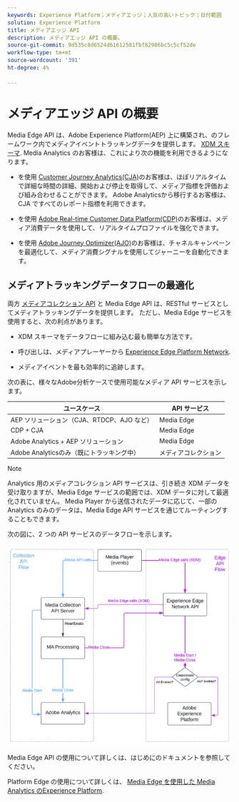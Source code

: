 ```yaml
---
keywords: Experience Platform；メディアエッジ；人気の高いトピック；日付範囲
solution: Experience Platform
title: メディアエッジ API
description: メディアエッジ API の概要。
source-git-commit: 9d535c8d6524d61612581fbf82986bc5c5cf52de
workflow-type: tm+mt
source-wordcount: '391'
ht-degree: 4%

---
```



# メディアエッジ API の概要

Media Edge API は、Adobe Experience Platform(AEP) 上に構築され、のフレームワーク内でメディアイベントトラッキングデータを提供します。 [XDM スキーマ](https://experienceleague.adobe.com/docs/experience-platform/xdm/home.html?lang=en#:~:text=Experience%20Data%20Model%20(XDM)%2C,the%20power%20of%20digital%20experiences). Media Analytics のお客様は、これにより次の機能を利用できるようになります。

* を使用 [Customer Journey Analytics(CJA)](https://experienceleague.adobe.com/docs/analytics-platform/using/cja-overview/cja-overview.html?lang=ja)のお客様は、ほぼリアルタイムで詳細な時間の詳細、開始および停止を取得して、メディア指標を評価および組み合わせることができます。 Adobe Analyticsから移行するお客様は、CJA ですべてのレポート指標を利用できます。

* を使用 [Adobe Real-time Customer Data Platform(CDP)](https://experienceleague.adobe.com/docs/experience-platform/rtcdp/overview.html?lang=ja)のお客様は、メディア消費データを使用して、リアルタイムプロファイルを強化できます。

* を使用 [Adobe Journey Optimizer(AJO)](https://experienceleague.adobe.com/docs/journey-optimizer/using/get-started/get-started.html?lang=en)のお客様は、チャネルキャンペーンを最適化して、メディア消費シグナルを使用してジャーニーを自動化できます。


## メディアトラッキングデータフローの最適化

両方 [メディアコレクション API](https://experienceleague.adobe.com/docs/media-analytics/using/implementation/streaming-media-apis/mc-api-overview.html?lang=en&amp;media-tracking-data-flows) と Media Edge API は、RESTful サービスとしてメディアトラッキングデータを提供します。 ただし、Media Edge サービスを使用すると、次の利点があります。

* XDM スキーマをデータフローに組み込む最も簡単な方法です。

* 呼び出しは、メディアプレーヤーから [Experience Edge Platform Network](https://experienceleague.adobe.com/docs/experience-platform/edge-network-server-api/overview.html?lang=en).

* メディアイベントを最も効率的に追跡します。

次の表に、様々なAdobe分析ケースで使用可能なメディア API サービスを示します。

| ユースケース | API サービス |
| -------- | ------ |
| AEP ソリューション（CJA、RTDCP、AJO など） | Media Edge |
| CDP + CJA | Media Edge |
| Adobe Analytics + AEP ソリューション | Media Edge |
| Adobe Analyticsのみ（既にトラッキング中） | メディアコレクション |

>[!NOTE]
>
> Analytics 用のメディアコレクション API サービスは、引き続き XDM データを受け取りますが、Media Edge サービスの範囲では、XDM データに対して最適化されていません。 Media Player から送信されたデータに応じて、一部の Analytics のみのデータは、Media Edge API サービスを通じてルーティングすることもできます。

次の図に、2 つの API サービスのデータフローを示します。


![Media Analytics データフロー](../assets/edge-api-dataflow.png)


Media Edge API の使用について詳しくは、はじめにのドキュメントを参照してください。

Platform Edge の使用について詳しくは、 [Media Edge を使用した Media Analytics のExperience Platform](https://experienceleague.adobe.com/docs/media-analytics/using/implementation/implementation-edge.html?lang=en).




